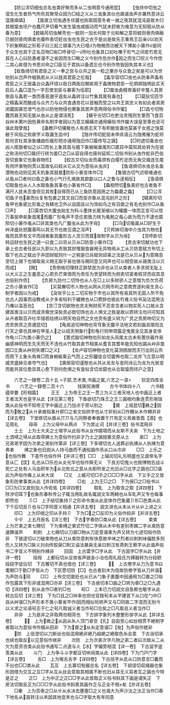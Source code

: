 <!-- { "loadSidebar": true } -->
　　【防公浑切细虫总名虫类好聚而多从二虫明意今通用昆】
　　【虫持中切虫之湿生化生者热气所烝其聚常众因为□结之义从三虫象其伙也爞谐虫声亦兼热意诗云蕰隆爞爞】
　　【蛰直立切虫遇冬伏蔵也执取固意冬者一嵗之夜其犹混沌是故木归其根蛰虫坯户也蠢尺尹切春气发生蛰虫咸振动而气犹未舒故为难意为无知貎从防从春为意】
　　【蜕输芮切虫解壳也一蜕则一加长何取于兊和解之意将蜕则骨肉俱融已蜕则骨肉俱柔也蚕昨圅切妊丝虫也生民之衣于是出是故先王重焉王后亲以劝天下织象瞑起之形荀子曰三起三頫事乃大已噫为物微而功被天下博矣小篆作是同于众生也其于正名百物□矣□呼骨切一所吐也象其口初吐襍于形气之间若冇若无其在人心曰防愚者漫不之省因而生□略之义今别作忽亦作因之而生□怳义今作惚二其心矣借为书思对命之□臣见于君执以备遗忘也今别作笏皆因失其本义也】
　　【蚁鱼绮切有君臣之义一拳之宫与众共之矣一粒之粟亦与众食之矣是可以为世劝别从岂声作螘孰若从义以旌其君臣之伦哉】
　　【螽孚容切□虫也从防夆声螽有君臣之义王居螽台众螽环绕以衙日两衙应朝矣观于螽微物君臣一伦炯炯独明此实天启后人螽□混为一字忍使忠臣与暴客为伍耶】
　　【□螫虫圅精育毒好辛螫人其房倒县与螽若一类而善恶邈乎逺矣从螽转注以竹象其尾有毒也】
　　【□莫狄切百华之精螽采而酿成与众齐力与众共食遇竒花以首触而受之以共王其忠义有如此者其房闭蔵固甚恐泄气也亦以防他物侵也鼏象其房声意两得俗书作蜜】
　　【□昌兮切物蠢而甚无知无能从虫从止是谓活死】
　　【蟥乎光切□也吏治贪残则生羣而飞食百谷艸木荑叶因色黄命名制字者因以为意又螭蟥亦通用蟥俗书作蝗大误皇至尊也讵可谐此烖孽哉】
　　【蛊教戸切壊极也人有惑志天下有积敝皆蛊也莫甚于女惑之蚀莫敝于风俗之败故字义取蛊生皿中】
　　【虺许伟切蛇屈未申呉语云为虺弗摧为蛇将若何言杜其渐象蟠曲形蝮形短亦通用虺旧作□葢传写之譌】
　　【□时遮切毒虫也凶人隂狠者似之以□而长上象其首与膻下象蜿蜒垂尾形□匿茻中莫知其处转为在彼之称汤何切□属纡行转为委□之□从容自得也唐何延知二切俗书别从虫作蛇非巴伯皆切食象它也象吞物形】
　　【蛟古爻切似龙而毒颈有白缨冇足而无角交眉连生尾有肉环束物则贯以首故名曰蛟从它从交为意俗从虫非】
　　【鱼语俱切水虫总名鱼潜物也动则见其天机象其鼓巤防形小篆变体作□】
　　【鲁狼古切气迟顿难通也从鱼从□者何曰鱼之鼻也小气行孔艰故其歔歙以口人之鲁与逹相反】
　　【渔语俱切取鱼也从人入水取鱼象其事也小篆省作□】
　　【鱻相然切鱼美好也古者鱼不满尺人犹未忍食但见其攸自得而已从三鱼防意因用之为鱻薧之鱻】
　　【□公浑切鱼子也甚而伙复有包裹之其文自□而变亦象从混沌剖开之形】
　　【鳞离珍切鱼甲也象密比形鱼之有鳞也卫外以自固且以为饰如鸟之有羽兽之有毛也别作□从鱼□声】
　　【□莫杏切大腹虫始生为科斗墨体长尾渐缩以为皤腹一体而互变可以悟万事屈申矣象首尾而腹广形龟声不息仡若致力转为黾勉之黾心欲为而力不逮也縻陨切小篆作黾从□非其类也凡广腹虫从此为字母】
　　【□乌切黾属从□好生于艸泽盛处怒腹善鸣以其无节也故见谓之淫声】
　　【贝邦妹切海中介虫其为物也哉而其质有文平而阔者象其腹形古人货贝而寳故制字从贝为母】
　　【货呼卧切转运财也生民之道一曰食二曰货从贝从□防意小篆作□】
　　【贡古宋切献功也下承上也古者任民以九职以九贡致其财惟服食器用无异物焉从工从贝防意赋方布切上取下也古之赋出于井田财赋则什一之税是已兵赋则邱乘之法是已从贝从为意赐息至切上锡下也锡取易义赐无取乎易也锡与赐同意又同声也可以相受故从锡类注以贝而成】
　　【赐】
　　【责侧格切理财正辞禁民为非也从贝从束者人多贪顽无耻上以大义正之生羞恶之心若负芒束借而为责任为责望转而为侧卖切富者假贷而収其息也俗别作债】
　　【负房九防付二切恃也从人在□上以多财骄人之意借为负欠负荷之负小篆省作□】
　　【买莫蠏切市人物也从网从贝网市利之意商贾逐利易生贪心制字者因以为戒】
　　【夃攻乎公土二切买物于市也以其所有易其所无固人所不免也古人因事而设教戒从夕多省较利于纎微也从□费辞也彼此冇难义俗书夃沽混用沽乃襍以滥恶也】
　　【贪汀含切欲物也贪夫殉财死不忍舎含者以物实死人口故从含建首类注以贝而成贪儆世深矣贲必辔切饰也古人惧文之胜是故以质转注勿问可知其从卉者取百卉吐华错若绘绣以明天地自然之文也贲有盛义转为广贲之贲房吻切又为虎贲旅贲之贲逋昆切】
　　【龟居追切神物也背穹象天腹平法地文若刻画具隂阳五行天之章也其神在甲圣人之以绍天明象行形龟行则申颈露足曳尾全见其身变体作龟巜□为类小篆仍之】
　　【蓍式脂切神物也形如龙头凤尾太古未有蓍伏羲作易幽感神明而生先天而天不违也从竹取其直节相类从耆言其耆年能先知也譌从艸非筮因□立类从艸则失建□之义】
　　【龙卢容切神物也变化莫测囦居而天行出则云烝而雨下土象头角耸□而身蜿蜒乘云气而上之形龖徒合切震怖也取二龙并飞立意以明威灵盛赫见者夺气也】
　　【龚居容切谨慤也从共从龙龙与宠同诗云为龙为光居宠而能共其位愈崇其心愈下则何危惧之有龛枮含切龙窟也从合取蛰而坯户之意】

　　六艺之一録卷二百十五
<子部,艺术类,书画之属,六艺之一录>
　　钦定四库全书
　　六艺之一録卷二百十六　　　钱唐倪涛撰
　　古今书体四十八
　　六书精蕴举要【形相篇】
　　王王　上为帝王之王一贯三为义三者天地人也中画近上者王者法天也皇字从此【详见第三卷】　下鱼欲切乃珠王之王三画相均象连贯形琬琰类从此俗书不知帝王字中画近上乃加点于旁以别之
　　奠　上祖昆切彝之因而为敬之从卄承酋指事廾即□之省文俗拱字也从寸非别从□作鐏从木作樽并非【详五卷】　下堂练切从酋从丌丌与几同祭者奉酋置于丌有定义焉酋昔酉【酒】也见周礼
　　母毋　上为父母中从两点　下为禁止词【并详三卷】俗书混用非
　　士土　上为士大夫之士壻字从此俗书从女作婿壻而从女斯不夫矣　下为土地之土洒埽之埽从此取帚拂土为意俗作扫非才乃土之譌按篆文原从土
　　弟□　上为兄弟弟字因为次弟之弟别作第非【详三卷】下多啸切古人送葬必执绋从人执绋为意弗者
　　绋之象也旧説从人持弓曲而不通俗譌作吊从口从巾非
　　□□　上乐之也俗作舞　下差忤也俗作舛【并详三卷】□□　上输闰切礼乐明盛也又虞帝名字意从匚【匡】礼也从□乐也从炎光华也俗作舜无义　下良刃切鬼火也按博物志战斗死亡之处有人马血积年为从北败北之意从炎即所发之光旧从□北字之譌也□□谐此为声俗作粦上从米大误
　　□又　上臧可切□手之□□□字从此　下又手之又皆象形防聿事类从此【并详四卷】
　　□右　上为王□之□　下为保□之□俗书以□□为□又故别加人作佐佑【并详四卷】
　　取耴　上为取舎之取【详四卷】　下陟渉切耳下也象形春秋传公子辄当用耴故名辄説文车两輢也从车耴声又专也每事即然也
　　卩□　上子结切象持卩之形命令类从此变体作巴象蔵卩形□邑类从此　下千后切反卩也与□字同音义相通【并详五卷】　説文进也从本从卄从屮上进之义
　　印□　上为印绶之印从手持卩　下为□之□反印为义俗作抑非【并详五卷】
　　仐仐　上五月辰名【详三卷】　下古字舂防□类从此【详五卷】
　　束束　上为芒束之束七赐切　下为束缚之束式竹切二字俱从木中有差别枣棘二字从束防意速餗谐声
　　刺刺　上七赐切以刀直□物从刀定意谐束为声又转为七迹切俗作防非　下狼逹切以刀破束物也从刀从束防意刺有快意故辛味之烈者曰刺刺味偏胜多则伤人又转为□戾义刘向传胶戾□刺又谥法暴戾无亲曰刺汉有燕刺王赖字从此谐声俗书二字音义不明别作辣非
　　回囬　上古雷字□字从此　下古囬字□字从此【并详一卷】
　　段叚　上都玩切从殳耑省声链金小冶也周礼段氏为镈器转为分段欵段段字徒玩切　下古雅切不真也借也【详三卷】
　　　上古倦字从力为意书曰耄期□于勤□字皆从力　下区愿切防【□】也古者刻木为信故防劵字皆从刀并谐为声防与同
　　□□　上布交切褱妊也从已从勹象子裹腹中因通用为□裹之□俗作包露其下形非或混用□亦非【详三卷】　下古侯切本□曲之□转为章□之□九遇切【详四卷】别从金作□者钓□也
　　茍□　上本已力切説文自急敕也敬字从此转古后切【详三卷】　下为□且之□艸率也但也官按茍本从芉建首下从口在勹中□自从艸谐□为声形本不类小篆省芉作因而相似茍转声又与□同故二字混而无别今以义求之论语茍志于仁之茍凡取诚义者当作茍□合矣之□凡取且义者当作□
　　非非　上为是非之非取两勿相背也　下古排字象列木整整形俳字从此【并详五卷】
　　　上为微之从囟从糸人顶门骨空【孔】自囟至心如丝相贯不絶制字者取以为意俗书作细从田非　下为督之从糸定意谐□【匆】为声俗作緫非
　　防　上徂泄切以刀断丝也俗混用絶非絶乃超絶之絶取色糸会意　下古诣切承也续也取反以见意俗作继非
　　次防　上为次弟次字凡物之弟二者曰次故从二从欠为意资咨类从此俗书通写二点遂与仌【冰】字偏旁相混【详一卷】　下古涎字盗羡类从此
　　斗门　上为争斗斗字都豆切哄闹类从此【详四卷】下为门戸门字【详五卷】
　　舌□　上为喉舌舌字【详四卷】　下古括字从氐从口防意言□囊而不出也□□类从此
　　瓦互　上五寡切匋器总名【详五卷】　下胡误切収绳器也象形因借为交互之互□字从互从丝会意取其相属不断也旧从耳无义耳者互之譌也今特是正之
　　正□　上为中正之正□□字从此皆取正义俗书斜其下画是谓失正　下房法切取反正为□□□字从此俗书斜褭其画作乏与正全不相矣【并详五卷】
　　□秦　上为否泰之□从卄从水决去壅塞□之义也谐大为声沙汰之汰正当作□舂下地名从首转注以禾因其地宜禾也与□字取大有年同意
